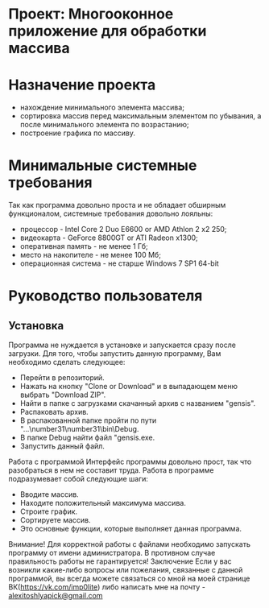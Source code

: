 # Проект: Многооконное приложение для обработки массива


# Назначение проекта
* нахождение минимального элемента массива;
* сортировка массив перед максимальным элементом по убывания, а после минимального элемента по возрастанию;
* построение графика по массиву.

# Минимальные системные требования
Так как программа довольно проста и не обладает обширным функционалом, системные требования довольно лояльны:
* процессор - Intel Core 2 Duo E6600 or AMD Athlon 2 x2 250;
* видеокарта - GeForce 8800GT or ATI Radeon x1300;
* оперативная память - не менее 1 Гб;
* место на накопителе - не менее 100 Мб;
* операционная система - не старше Windows 7 SP1 64-bit

# Руководство пользователя

## Установка
Программа не нуждается в установке и запускается сразу после загрузки. Для того, чтобы запустить данную программу, Вам необходимо сделать следующее:
* Перейти в репозиторий.
* Нажать на кнопку "Clone or Download" и в выпадающем меню выбрать "Download ZIP".
* Найти в папке с загрузками скачанный архив с названием "gensis".
* Распаковать архив.
* В распакованной папке пройти по пути "...\number31\number31\bin\Debug.
* В папке Debug найти файл "gensis.exe.
* Запустить данный файл.

Работа с программой Интерфейс программы довольно прост, так что разобраться в нем не составит труда. Работа в программе подразумевает собой следующие шаги:
* Вводите массив.
* Находите положительный максимума массива.
* Строите график.
* Сортируете массив.
* Это основные функции, которые выполняет данная программа.


Внимание! Для корректной работы с файлами необходимо запускать программу от имени администратора. В противном случае правильность работы не гарантируется! Заключение Если у вас возникли какие-либо вопросы или пожелания, связанные с данной программой, вы всегда можете связаться со мной на моей странице ВК(https://vk.com/imp0lite) либо написать мне на почту - alexitoshlyapick@gmail.com

